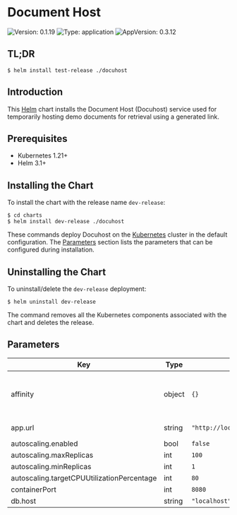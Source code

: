# Document Host

![Version: 0.1.19](https://img.shields.io/badge/Version-0.1.19-informational?style=flat-square) ![Type: application](https://img.shields.io/badge/Type-application-informational?style=flat-square) ![AppVersion: 0.3.12](https://img.shields.io/badge/AppVersion-0.3.12-informational?style=flat-square)

## TL;DR

```console
$ helm install test-release ./docuhost
```

## Introduction

This [Helm](https://helm.sh) chart installs the Document Host (Docuhost)
service used for temporarily hosting demo documents for retrieval using a
generated link.

## Prerequisites

- Kubernetes 1.21+
- Helm 3.1+

## Installing the Chart

To install the chart with the release name `dev-release`:

```console
$ cd charts
$ helm install dev-release ./docuhost
```

These commands deploy Docuhost on the [Kubernetes](https://kubernetes.io)
cluster in the default configuration. The [Parameters](#parameters) section
lists the parameters that can be configured during installation.

## Uninstalling the Chart

To uninstall/delete the `dev-release` deployment:

```console
$ helm uninstall dev-release
```

The command removes all the Kubernetes components associated with the chart and
deletes the release.

## Parameters

| Key                                        | Type   | Default                           | Description                                                                                                                                                                                                                     |
| ------------------------------------------ | ------ | --------------------------------- | ------------------------------------------------------------------------------------------------------------------------------------------------------------------------------------------------------------------------------- |
| affinity                                   | object | `{}`                              | Affinity for pod assignment ref: https://kubernetes.io/docs/concepts/configuration/assign-pod-node/#affinity-and-anti-affinity NOTE: podAffinityPreset, podAntiAffinityPreset, and nodeAffinityPreset will be ignored when set. |
| app.url                                    | string | `"http://localhost/v1/documents"` | Fully-qualified URL to the documents resource (gets prepend to document ID)                                                                                                                                                     |
| autoscaling.enabled                        | bool   | `false`                           | Enable auto-scaling for DocuHost                                                                                                                                                                                                |
| autoscaling.maxReplicas                    | int    | `100`                             | Maximum number of replicas that can be deployed                                                                                                                                                                                 |
| autoscaling.minReplicas                    | int    | `1`                               | Minimum number of replicas to deploy                                                                                                                                                                                            |
| autoscaling.targetCPUUtilizationPercentage | int    | `80`                              | Target CPU utilization (percent) for each replica                                                                                                                                                                               |
| containerPort                              | int    | `8080`                            | DocuHost container port                                                                                                                                                                                                         |
| db.host                                    | string | `"localhost"`                     | Database host                                                                                                                                                                                                                   |
